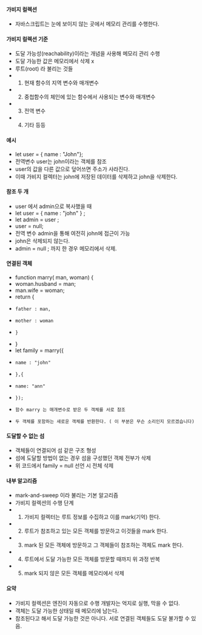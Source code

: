 #### 가비지 컬렉션
  * 자바스크립트는 눈에 보이지 않는 곳에서 메모리 관리를 수행한다.

#### 가비지 컬렉션 기준
  * 도달 가능성(reachability)이라는 개념을 사용해 메모리 관리 수행
  * 도달 가능한 값은 메모리에서 삭제 x 
  * 루트(root) 라 불리는 것들
  * 1. 현재 함수의 지역 변수와 매개변수
  * 2. 중첩함수의 체인에 있는 함수에서 사용되는 변수와 매개변수
  * 3. 전역 변수
  * 4. 기타 등등

#### 예시 
  * let user = { name : "John"};
  * 전역변수 user는 john이라는 객체를 참조 
  * user의 값을 다른 값으로 덮어쓰면 주소가 사라진다.
  * 이때 가비지 컬렉터는 john에 저장된 데이터를 삭제하고 john을 삭제한다.

#### 참조 두 개
  * user 에서 admin으로 복사했을 때
  * let user = { name : "john" } ;
  * let admin = user ;
  * user = null; 
  * 전역 변수 admin을 통해 여전히 john에 접근이 가능
  * john은 삭제되지 않는다.
  * admin = null ; 까지 한 경우 메모리에서 삭제.

#### 연결된 객체
  * function marry( man, woman) {
  *   woman.husband = man;
  *   man.wife = woman;
  *   return {
  *     father : man,
  *     mother : woman
  *     }
  *   }
  *   let family = marry({
  *     name : "john"
  *     },{
  *     name: "ann"
  *     });
  *     함수 marry 는 매개변수로 받은 두 객체를 서로 참조 
  *     두 객체를 포함하는 새로운 객체를 반환한다. ( 이 부분은 무슨 소리인지 모르겠습니다)

#### 도달할 수 없는 섬
  * 객체들이 연결되어 섬 같은 구조 형성 
  * 섬에 도달할 방법이 없는 경우 섬을 구성했던 객체 전부가 삭제
  * 위 코드에서 family = null 선언 시 전체 삭제

#### 내부 알고리즘
  * mark-and-sweep 이라 불리는 기본 알고리즘
  * 가비지 컬렉션의 수행 단계
  * 1. 가비지 컬렉터는 루트 정보를 수집하고 이를 mark(기억) 한다.
  * 2. 루트가 참조하고 있는 모든 객체를 방문하고 이것들을 mark 한다.
  * 3. mark 된 모든 객체에 방문하고 그 객체들이 참조하는 객체도 mark 한다. 
  * 4. 루트에서 도달 가능한 모든 객체를 방문할 때까지 위 과정 반복
  * 5. mark 되지 않은 모든 객체를 메모리에서 삭제

#### 요약
  * 가비지 컬렉션은 엔진이 자동으로 수행 개발자는 억지로 실행, 막을 수 없다.
  * 객체는 도달 가능한 상태일 때 메모리에 남는다.
  * 참조된다고 해서 도달 가능한 것은 아니다. 서로 연결된 객체들도 도달 불가할 수 있음.
